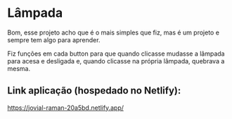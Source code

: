 # Lâmpada

Bom, esse projeto acho que é o mais simples que fiz, mas é um projeto e sempre tem algo para aprender.

Fiz funções em cada button para que quando clicasse mudasse a lâmpada para acesa e desligada e, quando clicasse na própria lâmpada, quebrava a mesma.

## Link aplicação (hospedado no Netlify):

https://jovial-raman-20a5bd.netlify.app/